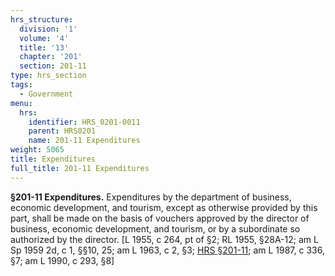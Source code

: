```yaml
---
hrs_structure:
  division: '1'
  volume: '4'
  title: '13'
  chapter: '201'
  section: 201-11
type: hrs_section
tags:
  - Government
menu:
  hrs:
    identifier: HRS_0201-0011
    parent: HRS0201
    name: 201-11 Expenditures
weight: 5065
title: Expenditures
full_title: 201-11 Expenditures
---
```

**§201-11 Expenditures.** Expenditures by the department of business, economic development, and tourism, except as otherwise provided by this part, shall be made on the basis of vouchers approved by the director of business, economic development, and tourism, or by a subordinate so authorized by the director. [L 1955, c 264, pt of §2; RL 1955, §28A-12; am L Sp 1959 2d, c 1, §§10, 25; am L 1963, c 2, §3; [HRS §201-11](/title-13/chapter-201/section-201-11/); am L 1987, c 336, §7; am L 1990, c 293, §8]